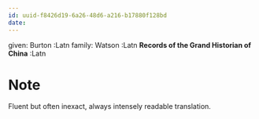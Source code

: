 ```yaml
---
id: uuid-f8426d19-6a26-48d6-a216-b17880f128bd
date: 
---
```


given: Burton  :Latn
family: Watson :Latn
**Records of the Grand Historian of China** :Latn
# Note
Fluent but often inexact, always intensely readable translation.
